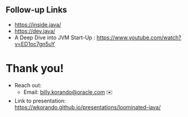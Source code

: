 ## Follow-up Links


* https://inside.java/
* https://dev.java/
* A Deep Dive into JVM Start-Up : https://www.youtube.com/watch?v=ED1oc7gn5uY


>>

# Thank you!

* Reach out: 
    * Email: billy.korando@oracle.com ✉️
* Link to presentation: https://wkorando.github.io/presentations/loominated-java/


